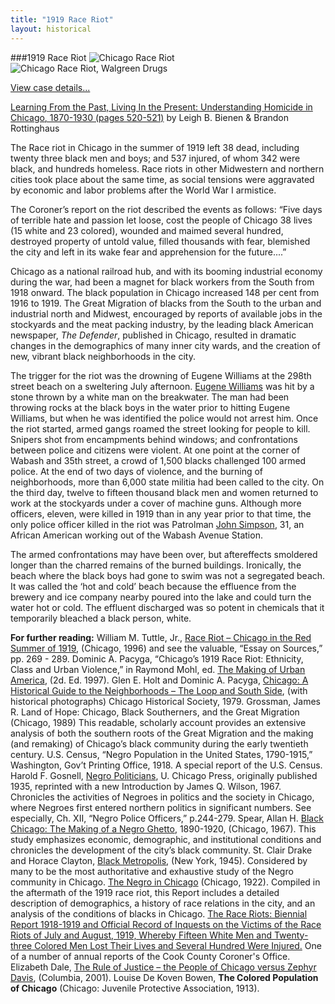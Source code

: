 ```yaml
---
title: "1919 Race Riot"
layout: historical
---
```


###1919 Race Riot
![Chicago Race Riot](/historical/timeline/1919/397)
![Chicago Race Riot, Walgreen Drugs](/historical/timeline/1919/403)

[View case details...](/database/5559)

[Learning From the Past, Living In the Present: Understanding Homicide in Chicago, 1870-1930 (pages 520-521)](/docs_fk/homicide/JCLC520-521.pdf) by Leigh B. Bienen & Brandon Rottinghaus

The Race riot in Chicago in the summer of 1919 left 38 dead, including twenty three black men and boys; and 537 injured, of whom 342 were black, and hundreds homeless. Race riots in other Midwestern and northern cities took place about the same time, as social tensions were aggravated by economic and labor problems after the World War I armistice.

The Coroner’s report on the riot described the events as follows: “Five days of terrible hate and passion let loose, cost the people of Chicago 38 lives (15 white and 23 colored), wounded and maimed several hundred, destroyed property of untold value, filled thousands with fear, blemished the city and left in its wake fear and apprehension for the future....”

Chicago as a national railroad hub, and with its booming industrial economy during the war, had been a magnet for black workers from the South from 1918 onward. The black population in Chicago increased 148 per cent from 1916 to 1919. The Great Migration of blacks from the South to the urban and industrial north and Midwest, encouraged by reports of available jobs in the stockyards and the meat packing industry, by the leading black American newspaper, *The Defender*, published in Chicago, resulted in dramatic changes in the demographics of many inner city wards, and the creation of new, vibrant black neighborhoods in the city.

The trigger for the riot was the drowning of Eugene Williams at the 298th street beach on a sweltering July afternoon. [Eugene Williams](/database/5420) was hit by a stone thrown by a white man on the breakwater. The man had been throwing rocks at the black boys in the water prior to hitting Eugene Williams, but when he was identified the police would not arrest him. Once the riot started, armed gangs roamed the street looking for people to kill. Snipers shot from encampments behind windows; and confrontations between police and citizens were violent. At one point at the corner of Wabash and 35th street, a crowd of 1,500 blacks challenged 100 armed police. At the end of two days of violence, and the burning of neighborhoods, more than 6,000 state militia had been called to the city. On the third day, twelve to fifteen thousand black men and women returned to work at the stockyards under a cover of machine guns. Although more officers, eleven, were killed in 1919 than in any year prior to that time, the only police officer killed in the riot was Patrolman [John Simpson](/database/5084/?page=1), 31, an African American working out of the Wabash Avenue Station.

The armed confrontations may have been over, but aftereffects smoldered longer than the charred remains of the burned buildings. Ironically, the beach where the black boys had gone to swim was not a segregated beach. It was called the ‘hot and cold’ beach because the effluence from the brewery and ice company nearby poured into the lake and could turn the water hot or cold. The effluent discharged was so potent in chemicals that it temporarily bleached a black person, white.

**For further reading:**
   William M. Tuttle, Jr., [Race Riot – Chicago in the Red Summer of 1919](https://www.amazon.com/exec/obidos/tg/detail/-/0252065867/qid=1086272530/sr=1-1/ref=sr_1_1/104-5698753-1575148?v=glance&s=books), (Chicago, 1996) and see the valuable, “Essay on Sources,” pp. 269 - 289.
   Dominic A. Pacyga, “Chicago’s 1919 Race Riot: Ethnicity, Class and Urban Violence,” in Raymond Mohl, ed. [The Making of Urban America](https://www.amazon.com/exec/obidos/tg/detail/-/0842026398/ref=lpr_g_1/104-5698753-1575148?v=glance&s=books), (2d. Ed. 1997).
   Glen E. Holt and Dominic A. Pacyga, [Chicago: A Historical Guide to the Neighborhoods – The Loop and South Side](https://www.amazon.com/exec/obidos/tg/detail/-/0226104133/qid=1086272624/sr=1-1/ref=sr_1_1/104-5698753-1575148?v=glance&s=books), (with historical photographs) Chicago Historical Society, 1979.
   Grossman, James R. Land of Hope: Chicago, Black Southerners, and the Great Migration (Chicago, 1989) This readable, scholarly account provides an extensive analysis of both the southern roots of the Great Migration and the making (and remaking) of Chicago’s black community during the early twentieth century.
   U.S. Census, “Negro Population in the United States, 1790-1915,” Washington, Gov’t Printing Office, 1918. A special report of the U.S. Census.
   Harold F. Gosnell, [Negro Politicians](https://www.amazon.com/exec/obidos/tg/detail/-/0226304930/qid=1086272829/sr=1-1/ref=sr_1_1/104-5698753-1575148?v=glance&s=books), U. Chicago Press, originally published 1935, reprinted with a new Introduction by James Q. Wilson, 1967. Chronicles the activities of Negroes in politics and the society in Chicago, where Negroes first entered northern politics in significant numbers. See especially, Ch. XII, “Negro Police Officers,” p.244-279.
   Spear, Allan H. [Black Chicago: The Making of a Negro Ghetto](https://www.amazon.com/exec/obidos/tg/detail/-/0226768570/qid=1086272868/sr=1-1/ref=sr_1_1/104-5698753-1575148?v=glance&s=books), 1890-1920, (Chicago, 1967). This study emphasizes economic, demographic, and institutional conditions and chronicles the development of the city’s black community.
   St. Clair Drake and Horace Clayton, [Black Metropolis](https://www.amazon.com/exec/obidos/tg/detail/-/0226162346/qid=1086272897/sr=1-1/ref=sr_1_1/104-5698753-1575148?v=glance&s=books), (New York, 1945). Considered by many to be the most authoritative and exhaustive study of the Negro community in Chicago.
   [The Negro in Chicago](https://www.chipublib.org/browse/chicago-history/) (Chicago, 1922). Compiled in the aftermath of the 1919 race riot, this Report includes a detailed description of demographics, a history of race relations in the city, and an analysis of the conditions of blacks in Chicago.
   [The Race Riots: Biennial Report 1918-1919 and Official Record of Inquests on the Victims of the Race Riots of July and August, 1919, Whereby Fifteen White Men and Twenty-three Colored Men Lost Their Lives and Several Hundred Were Injured.](https://www.chipublib.org/browse/chicago-history/) One of a number of annual reports of the Cook County Coroner's Office.
   Elizabeth Dale, [The Rule of Justice – the People of Chicago versus Zephyr Davis](https://www.amazon.com/exec/obidos/tg/detail/-/0814250688/qid=1086273068/sr=1-1/ref=sr_1_1/104-5698753-1575148?v=glance&s=books), (Columbia, 2001).
   Louise De Koven Bowen, __The Colored Population of Chicago__ (Chicago: Juvenile Protective Association, 1913).

